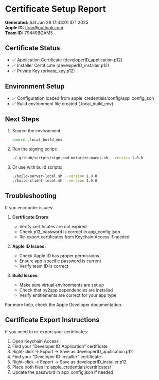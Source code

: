 # Certificate Setup Report

**Generated:** Sat Jun 28 17:43:01 IDT 2025  
**Apple ID:** tiran@outlook.com  
**Team ID:** 79449BGAM5  

## Certificate Status

- ✅ Application Certificate (developerID_application.p12)
- ✅ Installer Certificate (developerID_installer.p12)
- ✅ Private Key (private_key.p12)

## Environment Setup

- ✅ Configuration loaded from apple_credentials/config/app_config.json
- ✅ Build environment file created (.local_build_env)

## Next Steps

1. Source the environment:
   ```bash
   source .local_build_env
   ```

2. Run the signing script:
   ```bash
   ./.github/scripts/sign-and-notarize-macos.sh --version 1.0.0
   ```

3. Or use with build scripts:
   ```bash
   ./build-server-local.sh --version 1.0.0
   ./build-client-local.sh --version 1.0.0
   ```

## Troubleshooting

If you encounter issues:

1. **Certificate Errors:**
   - Verify certificates are not expired
   - Check p12_password is correct in app_config.json
   - Re-export certificates from Keychain Access if needed

2. **Apple ID Issues:**
   - Check Apple ID has proper permissions
   - Ensure app-specific password is current
   - Verify team ID is correct

3. **Build Issues:**
   - Make sure virtual environments are set up
   - Check that py2app dependencies are installed
   - Verify entitlements are correct for your app type

For more help, check the Apple Developer documentation.

## Certificate Export Instructions

If you need to re-export your certificates:

1. Open Keychain Access
2. Find your "Developer ID Application" certificate
3. Right-click → Export → Save as developerID_application.p12
4. Find your "Developer ID Installer" certificate  
5. Right-click → Export → Save as developerID_installer.p12
6. Place both files in: apple_credentials/certificates/
7. Update the password in app_config.json if needed

